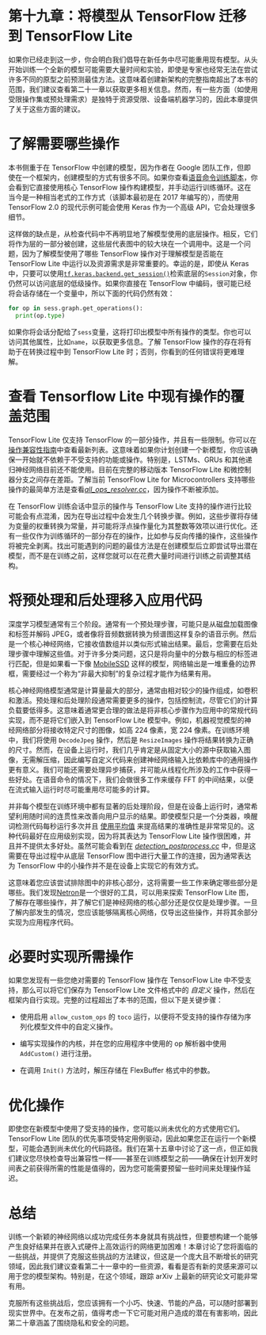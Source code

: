 # 第十九章：将模型从 TensorFlow 迁移到 TensorFlow Lite

如果你已经走到这一步，你会明白我们倡导在新任务中尽可能重用现有模型。从头开始训练一个全新的模型可能需要大量时间和实验，即使是专家也经常无法在尝试许多不同的原型之前预测最佳方法。这意味着创建新架构的完整指南超出了本书的范围，我们建议查看第二十一章以获取更多相关信息。然而，有一些方面（如使用受限操作集或预处理需求）是独特于资源受限、设备端机器学习的，因此本章提供了关于这些方面的建议。

# 了解需要哪些操作

本书侧重于在 TensorFlow 中创建的模型，因为作者在 Google 团队工作，但即使在一个框架内，创建模型的方式有很多不同。如果你查看[语音命令训练脚本](https://oreil.ly/ZTYu7)，你会看到它直接使用核心 TensorFlow 操作构建模型，并手动运行训练循环。这在当今是一种相当老式的工作方式（该脚本最初是在 2017 年编写的），而使用 TensorFlow 2.0 的现代示例可能会使用 Keras 作为一个高级 API，它会处理很多细节。

这样做的缺点是，从检查代码中不再明显地了解模型使用的底层操作。相反，它们将作为层的一部分被创建，这些层代表图中的较大块在一个调用中。这是一个问题，因为了解模型使用了哪些 TensorFlow 操作对于理解模型是否能在 TensorFlow Lite 中运行以及资源需求是非常重要的。幸运的是，即使从 Keras 中，只要可以使用[`tf.keras.backend.get_session()`](https://oreil.ly/4zurk)检索底层的`Session`对象，你仍然可以访问底层的低级操作。如果你直接在 TensorFlow 中编码，很可能已经将会话存储在一个变量中，所以下面的代码仍然有效：

```py
for op in sess.graph.get_operations():
  print(op.type)
```

如果你将会话分配给了`sess`变量，这将打印出模型中所有操作的类型。你也可以访问其他属性，比如`name`，以获取更多信息。了解 TensorFlow 操作的存在将有助于在转换过程中到 TensorFlow Lite 时；否则，你看到的任何错误将更难理解。

# 查看 Tensorflow Lite 中现有操作的覆盖范围

TensorFlow Lite 仅支持 TensorFlow 的一部分操作，并且有一些限制。你可以在[操作兼容性指南](https://oreil.ly/Pix9U)中查看最新列表。这意味着如果你计划创建一个新模型，你应该确保一开始就不依赖于不受支持的功能或操作。特别是，LSTMs、GRUs 和其他递归神经网络目前还不能使用。目前在完整的移动版本 TensorFlow Lite 和微控制器分支之间存在差距。了解当前 TensorFlow Lite for Microcontrollers 支持哪些操作的最简单方法是查看[*all_ops_resolver.cc*](https://oreil.ly/HNpmM)，因为操作不断被添加。

在 TensorFlow 训练会话中显示的操作与 TensorFlow Lite 支持的操作进行比较可能会有点混淆，因为在导出过程中会发生几个转换步骤。例如，这些步骤将存储为变量的权重转换为常量，并可能将浮点操作量化为其整数等效项以进行优化。还有一些仅作为训练循环的一部分存在的操作，比如参与反向传播的操作，这些操作将被完全剥离。找出可能遇到的问题的最佳方法是在创建模型后立即尝试导出潜在模型，而不是在训练之前，这样您就可以在花费大量时间进行训练之前调整其结构。

# 将预处理和后处理移入应用代码

深度学习模型通常有三个阶段。通常有一个预处理步骤，可能只是从磁盘加载图像和标签并解码 JPEG，或者像将音频数据转换为频谱图这样复杂的语音示例。然后是一个核心神经网络，它接收值数组并以类似形式输出结果。最后，您需要在后处理步骤中理解这些值。对于许多分类问题，这只是将向量中的分数与相应的标签进行匹配，但是如果看一下像 [MobileSSD](https://oreil.ly/QT_dS) 这样的模型，网络输出是一堆重叠的边界框，需要经过一个称为“非最大抑制”的复杂过程才能作为结果有用。

核心神经网络模型通常是计算量最大的部分，通常由相对较少的操作组成，如卷积和激活。预处理和后处理阶段通常需要更多的操作，包括控制流，尽管它们的计算负载要低得多。这意味着通常更合理的做法是将非核心步骤作为应用中的常规代码实现，而不是将它们嵌入到 TensorFlow Lite 模型中。例如，机器视觉模型的神经网络部分将接收特定尺寸的图像，如高 224 像素，宽 224 像素。在训练环境中，我们将使用 `DecodeJpeg` 操作，然后是 `ResizeImages` 操作将结果转换为正确的尺寸。然而，在设备上运行时，我们几乎肯定是从固定大小的源中获取输入图像，无需解压缩，因此编写自定义代码来创建神经网络输入比依赖库中的通用操作更有意义。我们可能还需要处理异步捕获，并可能从线程化所涉及的工作中获得一些好处。在语音命令的情况下，我们会做很多工作来缓存 FFT 的中间结果，以便在流式输入运行时尽可能重用尽可能多的计算。

并非每个模型在训练环境中都有显著的后处理阶段，但是在设备上运行时，通常希望利用随时间的连贯性来改善向用户显示的结果。即使模型只是一个分类器，唤醒词检测代码每秒运行多次并且 [使用平均值](https://oreil.ly/E68Q4) 来提高结果的准确性是非常常见的。这种代码最好在应用级别实现，因为将其表达为 TensorFlow Lite 操作很困难，并且并不提供太多好处。虽然可能会看到在 [*detection_postprocess.cc*](https://oreil.ly/IMlsT) 中，但是这需要在导出过程中从底层 TensorFlow 图中进行大量工作的连接，因为通常表达为 TensorFlow 中的小操作并不是在设备上实现它的有效方式。

这意味着您应该尝试排除图中的非核心部分，这将需要一些工作来确定哪些部分是哪些。我们发现[Netron](https://oreil.ly/qoQNY)是一个很好的工具，可以用来探索 TensorFlow Lite 图，了解存在哪些操作，并了解它们是神经网络的核心部分还是仅仅是处理步骤。一旦了解内部发生的情况，您应该能够隔离核心网络，仅导出这些操作，并将其余部分实现为应用程序代码。

# 必要时实现所需操作

如果您发现有一些您绝对需要的 TensorFlow 操作在 TensorFlow Lite 中不受支持，那么可以将它们保存为 TensorFlow Lite 文件格式中的 *自定义* 操作，然后在框架内自行实现。完整的过程超出了本书的范围，但以下是关键步骤：

+   使用启用 `allow_custom_ops` 的 `toco` 运行，以便将不受支持的操作存储为序列化模型文件中的自定义操作。

+   编写实现操作的内核，并在您的应用程序中使用的 op 解析器中使用 `AddCustom()` 进行注册。

+   在调用 `Init()` 方法时，解压存储在 FlexBuffer 格式中的参数。

# 优化操作

即使您在新模型中使用了受支持的操作，您可能以尚未优化的方式使用它们。TensorFlow Lite 团队的优先事项受特定用例驱动，因此如果您正在运行一个新模型，可能会遇到尚未优化的代码路径。我们在第十五章中讨论了这一点，但正如我们建议您尽快检查导出兼容性一样——甚至在训练模型之前——确保在计划开发时间表之前获得所需的性能是值得的，因为您可能需要预留一些时间来处理操作延迟。

# 总结

训练一个新颖的神经网络以成功完成任务本身就具有挑战性，但要想构建一个能够产生良好结果并在嵌入式硬件上高效运行的网络更加困难！本章讨论了您将面临的一些挑战，并提供了克服这些挑战的方法建议，但这是一个庞大且不断增长的研究领域，因此我们建议查看第二十一章中的一些资源，看看是否有新的灵感来源可以用于您的模型架构。特别是，在这个领域，跟踪 arXiv 上最新的研究论文可能非常有用。

克服所有这些挑战后，您应该拥有一个小巧、快速、节能的产品，可以随时部署到现实世界中。在发布之前，值得考虑一下它可能对用户造成的潜在有害影响，因此第二十章涵盖了围绕隐私和安全的问题。
